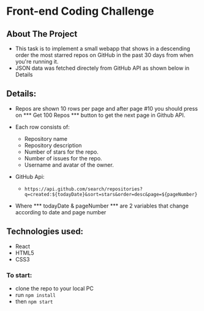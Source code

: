 # Front-end Coding Challenge

## About The Project
* This task is to implement a small webapp that shows in a descending order the most starred repos on GitHub in the past 30 days from when you're running it.
* JSON data was fetched directely from GitHub API as shown below in Details

## Details:
* Repos are shown 10 rows per page and after page #10 you should press on *** Get 100 Repos *** button to get the next page in Github API.

* Each row consists of:
   * Repository name
   * Repository description 
   * Number of stars for the repo. 
   * Number of issues for the repo.
   * Username and avatar of the owner. 

* GitHub Api:
   * `https://api.github.com/search/repositories?q=created:${todayDate}&sort=stars&order=desc&page=${pageNumber}`
* Where *** todayDate & pageNumber *** are 2 variables that change according to date and page number 

## Technologies used: 
   * React
   * HTML5
   * CSS3

### To start:
* clone the repo to your local PC
* run `npm install`
* then `npm start`